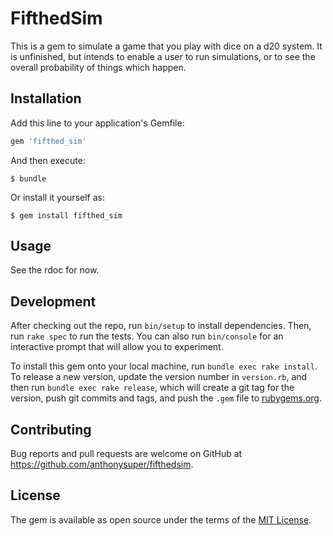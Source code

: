 # FifthedSim

This is a gem to simulate a game that you play with dice on a d20 system.
It is unfinished, but intends to enable a user to run simulations, or to see the overall probability of things which happen.

## Installation

Add this line to your application's Gemfile:

```ruby
gem 'fifthed_sim'
```

And then execute:

    $ bundle

Or install it yourself as:

    $ gem install fifthed_sim

## Usage

See the rdoc for now.

## Development

After checking out the repo, run `bin/setup` to install dependencies. Then, run `rake spec` to run the tests. You can also run `bin/console` for an interactive prompt that will allow you to experiment.

To install this gem onto your local machine, run `bundle exec rake install`. To release a new version, update the version number in `version.rb`, and then run `bundle exec rake release`, which will create a git tag for the version, push git commits and tags, and push the `.gem` file to [rubygems.org](https://rubygems.org).

## Contributing

Bug reports and pull requests are welcome on GitHub at https://github.com/anthonysuper/fifthedsim.


## License

The gem is available as open source under the terms of the [MIT License](http://opensource.org/licenses/MIT).

